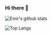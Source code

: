 ### Hi there 👋

![Emir's github stats](https://github-readme-stats.vercel.app/api?username=emirdaponte&show_icons=true&theme=dark)

![Top Langs](https://github-readme-stats.vercel.app/api/top-langs/?username=emirdaponte&show_icons=true&theme=dark)
